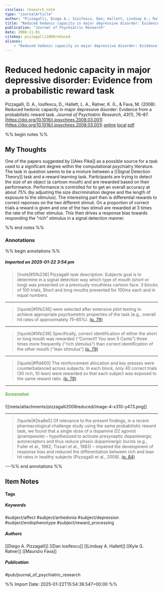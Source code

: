 ```yaml
---
cssclass: research_note
type: "journalArticle"
author: "Pizzagalli, Diego A.; Iosifescu, Dan; Hallett, Lindsay A.; Ratner, Kyle G.; Fava, Maurizio"
title: "Reduced hedonic capacity in major depressive disorder: Evidence from a probabilistic reward task"
publication: "Journal of Psychiatric Research"
date: 2008-11-01
citekey: pizzagalli2008reduced
aliases: 
    - "Reduced hedonic capacity in major depressive disorder: Evidence from a probabilistic reward task"
---
```


# Reduced hedonic capacity in major depressive disorder: Evidence from a probabilistic reward task

Pizzagalli, D. A., Iosifescu, D., Hallett, L. A., Ratner, K. G., & Fava, M. (2008). Reduced hedonic capacity in major depressive disorder: Evidence from a probabilistic reward task. _Journal of Psychiatric Research_, _43_(1), 76–87. [https://doi.org/10.1016/j.jpsychires.2008.03.001](https://doi.org/10.1016/j.jpsychires.2008.03.001)
[online](http://zotero.org/users/7162438/items/B5MGRNN5) [local](zotero://select/library/items/B5MGRNN5) [pdf](file:///home/gjc216/Zotero/storage/WCAZNKRW/1-s2.0-S0022395608000551-main.pdf)
 

 
%% begin notes %%

## My Thoughts

One of the papers suggested by [[Alex Pike]] as a possible source for a task used to a significant degree within the computational psychiatry literature. The task in question seems to be a mixture between a [[Signal Detection Theory]] task and a reward learning task.
Participants are trying to detect the size of an object (a cartoon mouth) and are rewarded based on their performance. Performance is controlled for to get an overall accuracy at about 75% (by adjusting the size discrimination degree and the length of exposure to the stimulus). The interesting part then is differential rewards to correct reponses on the two different stimuli. On a proportion of correct trials a reward is given and one of the two stimuli are rewarded at 3 times the rate of the other stimulus.
This then drives a response bias towards responding the "rich" stimulus in a signal detection manner.

%% end notes %%

### Annotations

%% begin annotations %%

##### Imported on 2025-01-22 3:54 pm
>[!note|#5fb236]
> Pizzagalli task description:
Subjects goal is to determine in a signal detection way which type of mouth (short or long) was presented on a previously mouthless cartoon face. 3 blocks of 100 trials, Short and long mouths presented for 100ms each and in equal numbers.

---
>[!quote|#5fb236]
>were selected after extensive pilot testing to achieve appropriate psychometric properties of the task (e.g., overall hit rates of approximately 75–85%). [(p. 79)](zotero://open-pdf/library/items/WCAZNKRW?page=79&annotation=HGZKZEBF)

---
>[!quote|#5fb236]
>Specifically, correct identification of either the short or long mouth was rewarded (‘‘Correct!! You won 5 Cents”) three times more frequently (‘‘rich stimulus”) than correct identification of the other mouth (‘‘lean stimulus”) [(p. 79)](zotero://open-pdf/library/items/WCAZNKRW?page=79&annotation=BIXVM3FQ)

---
>[!quote|#ffd400]
>The reinforcement allocation and key presses were counterbalanced across subjects. In each block, only 40 correct trials (30 rich, 10 lean) were rewarded so that each subject was exposed to the same reward ratio. [(p. 79)](zotero://open-pdf/library/items/WCAZNKRW?page=79&annotation=WKR8V835)

---
##### <span style="color: #5fb236">Screenshot</span>
![[meta/attachments/pizzagalli2008reduced/image-4-x310-y473.png]]

---
>[!quote|#2ea8e5]
>Of relevance to the present findings, in a recent pharmacological challenge study using the same probabilistic reward task, we found that a single dose of a dopamine D2 agonist (pramipexole) – hypothesized to activate presynaptic dopaminergic autoreceptors and thus reduce phasic dopaminergic bursts (e.g., Fuller et al., 1982; Tissari et al., 1983) – impaired the development of response bias and reduced the differentiation between rich and lean hit rates in healthy subjects (Pizzagalli et al., 2008). [(p. 84)](zotero://open-pdf/library/items/WCAZNKRW?page=84&annotation=EUM6KZDN)

---%% end annotations %%

## Item Notes

#### Tags

##### Keywords

#subject/affect #subject/anhedonia #subject/depression #subject/endophenotype #subject/reward_processing

##### Authors

[[Diego A. Pizzagalli]] [[Dan Iosifescu]] [[Lindsay A. Hallett]] [[Kyle G. Ratner]] [[Maurizio Fava]]

##### Publication

#pub/journal_of_psychiatric_research


%% Import Date: 2025-01-22T15:54:39.547+00:00 %%
